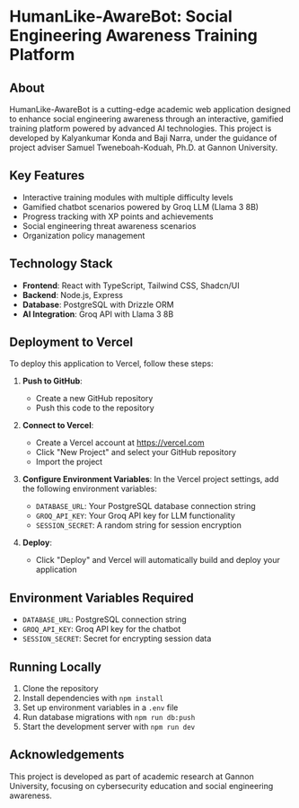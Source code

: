 # HumanLike-AwareBot: Social Engineering Awareness Training Platform

## About

HumanLike-AwareBot is a cutting-edge academic web application designed to enhance social engineering awareness through an interactive, gamified training platform powered by advanced AI technologies. This project is developed by Kalyankumar Konda and Baji Narra, under the guidance of project adviser Samuel Tweneboah-Koduah, Ph.D. at Gannon University.

## Key Features

- Interactive training modules with multiple difficulty levels
- Gamified chatbot scenarios powered by Groq LLM (Llama 3 8B)
- Progress tracking with XP points and achievements
- Social engineering threat awareness scenarios
- Organization policy management

## Technology Stack

- **Frontend**: React with TypeScript, Tailwind CSS, Shadcn/UI
- **Backend**: Node.js, Express
- **Database**: PostgreSQL with Drizzle ORM
- **AI Integration**: Groq API with Llama 3 8B

## Deployment to Vercel

To deploy this application to Vercel, follow these steps:

1. **Push to GitHub**:
   - Create a new GitHub repository
   - Push this code to the repository
   
2. **Connect to Vercel**:
   - Create a Vercel account at https://vercel.com
   - Click "New Project" and select your GitHub repository
   - Import the project
   
3. **Configure Environment Variables**:
   In the Vercel project settings, add the following environment variables:
   - `DATABASE_URL`: Your PostgreSQL database connection string
   - `GROQ_API_KEY`: Your Groq API key for LLM functionality
   - `SESSION_SECRET`: A random string for session encryption
   
4. **Deploy**:
   - Click "Deploy" and Vercel will automatically build and deploy your application

## Environment Variables Required

- `DATABASE_URL`: PostgreSQL connection string
- `GROQ_API_KEY`: Groq API key for the chatbot
- `SESSION_SECRET`: Secret for encrypting session data

## Running Locally

1. Clone the repository
2. Install dependencies with `npm install`
3. Set up environment variables in a `.env` file
4. Run database migrations with `npm run db:push`
5. Start the development server with `npm run dev`

## Acknowledgements

This project is developed as part of academic research at Gannon University, focusing on cybersecurity education and social engineering awareness.